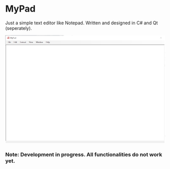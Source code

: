 # MyPad

Just a simple text editor like Notepad. Written and designed in C# and Qt (seperately).

![N|Solid](https://raw.githubusercontent.com/dbarshan/MyPad/master/Screenshot/MyPad.png)


### Note: Development in progress. All functionalities do not work yet.

